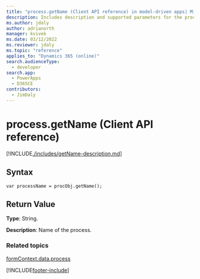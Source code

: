 ```yaml
---
title: "process.getName (Client API reference) in model-driven apps| MicrosoftDocs"
description: Includes description and supported parameters for the process.getName method.
ms.author: jdaly
author: adrianorth
manager: kvivek
ms.date: 03/12/2022
ms.reviewer: jdaly
ms.topic: "reference"
applies_to: "Dynamics 365 (online)"
search.audienceType: 
  - developer
search.app: 
  - PowerApps
  - D365CE
contributors:
  - JimDaly
---
```

# process.getName (Client API reference)



[!INCLUDE[./includes/getName-description.md](./includes/getName-description.md)]

## Syntax

`var processName = procObj.getName();`

## Return Value

**Type**: String. 

**Description**: Name of the process.

### Related topics
 
[formContext.data.process](../../formContext-data-process.md)



[!INCLUDE[footer-include](../../../../../../includes/footer-banner.md)]